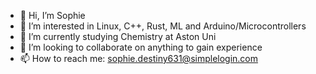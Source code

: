 - 👋 Hi, I’m Sophie
- 👀 I’m interested in Linux, C++, Rust, ML and Arduino/Microcontrollers
- 🌱 I’m currently studying Chemistry at Aston Uni
- 💞️ I’m looking to collaborate on anything to gain experience
- 📫 How to reach me: sophie.destiny631@simplelogin.com
